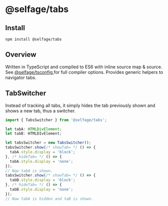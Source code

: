 # @selfage/tabs

## Install

`npm install @selfage/tabs`

## Overview

Written in TypeScript and compiled to ES6 with inline source map & source. See [@selfage/tsconfig ](https://www.npmjs.com/package/@selfage/tsconfig) for full compiler options. Provides generic helpers to navigator tabs.

## TabSwitcher

Instead of tracking all tabs, it simply hides the tab previously shown and shows a new tab, thus a switcher.

```TypeScript
import { TabsSwitcher } from '@selfage/tabs';

let tabA: HTMLDivElement;
let tabB: HTMLDIvElement;

let tabsSwitcher = new TabsSwitcher();
tabsSwitcher.show(/* showTab= */ () => {
  tabA.style.display = 'block';
}, /* hideTab= */ () => {
  tabA.style.display = 'none';
});
// Now tabA is shown.
tabsSwitcher.show(/* showTab= */ () => {
  tabB.style.display = 'block';
}, /* hideTab= */ () => {
  tabB.style.display = 'none';
});
// Now tabA is hidden and taB is shown.
```

